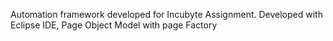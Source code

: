Automation framework developed for Incubyte Assignment. 
Developed with Eclipse IDE, Page Object Model with page Factory
